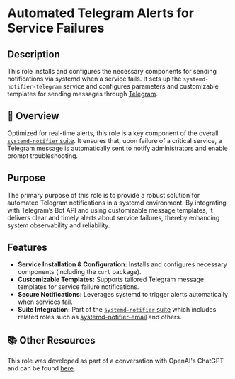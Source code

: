 # Automated Telegram Alerts for Service Failures

## Description

This role installs and configures the necessary components for sending notifications via systemd when a service fails. It sets up the `systemd-notifier-telegram` service and configures parameters and customizable templates for sending messages through [Telegram](https://telegram.org).

## 📌 Overview

Optimized for real-time alerts, this role is a key component of the overall [`systemd-notifier` suite](../). It ensures that, upon failure of a critical service, a Telegram message is automatically sent to notify administrators and enable prompt troubleshooting.

## Purpose

The primary purpose of this role is to provide a robust solution for automated Telegram notifications in a systemd environment. By integrating with Telegram’s Bot API and using customizable message templates, it delivers clear and timely alerts about service failures, thereby enhancing system observability and reliability.

## Features

- **Service Installation & Configuration:** Installs and configures necessary components (including the `curl` package).
- **Customizable Templates:** Supports tailored Telegram message templates for service failure notifications.
- **Secure Notifications:** Leverages systemd to trigger alerts automatically when services fail.
- **Suite Integration:** Part of the [`systemd-notifier` suite](../) which includes related roles such as [systemd-notifier-email](../systemd-notifier-email/README.md) and others.
  
## 📚 Other Resources

This role was developed as part of a conversation with OpenAI's ChatGPT and can be found [here](https://chat.openai.com/share/96e4ca12-0888-41c0-9cfc-29c0180f0dba).
